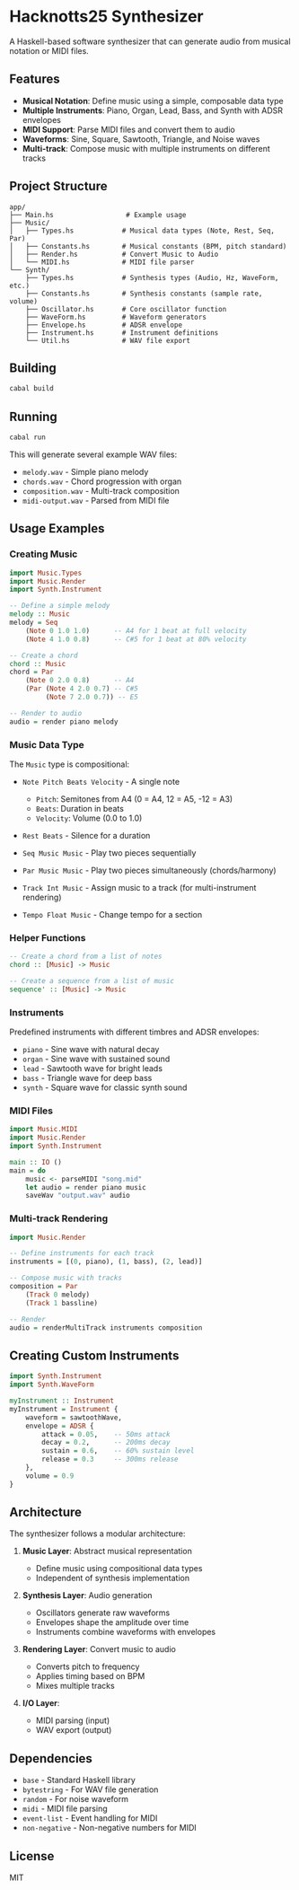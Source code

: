 # Hacknotts25 Synthesizer

A Haskell-based software synthesizer that can generate audio from musical notation or MIDI files.

## Features

- **Musical Notation**: Define music using a simple, composable data type
- **Multiple Instruments**: Piano, Organ, Lead, Bass, and Synth with ADSR envelopes
- **MIDI Support**: Parse MIDI files and convert them to audio
- **Waveforms**: Sine, Square, Sawtooth, Triangle, and Noise waves
- **Multi-track**: Compose music with multiple instruments on different tracks

## Project Structure

```
app/
├── Main.hs                  # Example usage
├── Music/
│   ├── Types.hs            # Musical data types (Note, Rest, Seq, Par)
│   ├── Constants.hs        # Musical constants (BPM, pitch standard)
│   ├── Render.hs           # Convert Music to Audio
│   └── MIDI.hs             # MIDI file parser
└── Synth/
    ├── Types.hs            # Synthesis types (Audio, Hz, WaveForm, etc.)
    ├── Constants.hs        # Synthesis constants (sample rate, volume)
    ├── Oscillator.hs       # Core oscillator function
    ├── WaveForm.hs         # Waveform generators
    ├── Envelope.hs         # ADSR envelope
    ├── Instrument.hs       # Instrument definitions
    └── Util.hs             # WAV file export
```

## Building

```bash
cabal build
```

## Running

```bash
cabal run
```

This will generate several example WAV files:
- `melody.wav` - Simple piano melody
- `chords.wav` - Chord progression with organ
- `composition.wav` - Multi-track composition
- `midi-output.wav` - Parsed from MIDI file

## Usage Examples

### Creating Music

```haskell
import Music.Types
import Music.Render
import Synth.Instrument

-- Define a simple melody
melody :: Music
melody = Seq 
    (Note 0 1.0 1.0)      -- A4 for 1 beat at full velocity
    (Note 4 1.0 0.8)      -- C#5 for 1 beat at 80% velocity

-- Create a chord
chord :: Music
chord = Par 
    (Note 0 2.0 0.8)      -- A4
    (Par (Note 4 2.0 0.7) -- C#5
         (Note 7 2.0 0.7)) -- E5

-- Render to audio
audio = render piano melody
```

### Music Data Type

The `Music` type is compositional:

- `Note Pitch Beats Velocity` - A single note
  - `Pitch`: Semitones from A4 (0 = A4, 12 = A5, -12 = A3)
  - `Beats`: Duration in beats
  - `Velocity`: Volume (0.0 to 1.0)

- `Rest Beats` - Silence for a duration

- `Seq Music Music` - Play two pieces sequentially

- `Par Music Music` - Play two pieces simultaneously (chords/harmony)

- `Track Int Music` - Assign music to a track (for multi-instrument rendering)

- `Tempo Float Music` - Change tempo for a section

### Helper Functions

```haskell
-- Create a chord from a list of notes
chord :: [Music] -> Music

-- Create a sequence from a list of music
sequence' :: [Music] -> Music
```

### Instruments

Predefined instruments with different timbres and ADSR envelopes:

- `piano` - Sine wave with natural decay
- `organ` - Sine wave with sustained sound
- `lead` - Sawtooth wave for bright leads
- `bass` - Triangle wave for deep bass
- `synth` - Square wave for classic synth sound

### MIDI Files

```haskell
import Music.MIDI
import Music.Render
import Synth.Instrument

main :: IO ()
main = do
    music <- parseMIDI "song.mid"
    let audio = render piano music
    saveWav "output.wav" audio
```

### Multi-track Rendering

```haskell
import Music.Render

-- Define instruments for each track
instruments = [(0, piano), (1, bass), (2, lead)]

-- Compose music with tracks
composition = Par
    (Track 0 melody)
    (Track 1 bassline)

-- Render
audio = renderMultiTrack instruments composition
```

## Creating Custom Instruments

```haskell
import Synth.Instrument
import Synth.WaveForm

myInstrument :: Instrument
myInstrument = Instrument {
    waveform = sawtoothWave,
    envelope = ADSR {
        attack = 0.05,    -- 50ms attack
        decay = 0.2,      -- 200ms decay
        sustain = 0.6,    -- 60% sustain level
        release = 0.3     -- 300ms release
    },
    volume = 0.9
}
```

## Architecture

The synthesizer follows a modular architecture:

1. **Music Layer**: Abstract musical representation
   - Define music using compositional data types
   - Independent of synthesis implementation

2. **Synthesis Layer**: Audio generation
   - Oscillators generate raw waveforms
   - Envelopes shape the amplitude over time
   - Instruments combine waveforms with envelopes

3. **Rendering Layer**: Convert music to audio
   - Converts pitch to frequency
   - Applies timing based on BPM
   - Mixes multiple tracks

4. **I/O Layer**: 
   - MIDI parsing (input)
   - WAV export (output)

## Dependencies

- `base` - Standard Haskell library
- `bytestring` - For WAV file generation
- `random` - For noise waveform
- `midi` - MIDI file parsing
- `event-list` - Event handling for MIDI
- `non-negative` - Non-negative numbers for MIDI

## License

MIT
